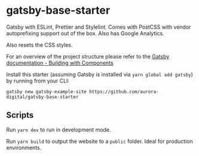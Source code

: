 # gatsby-base-starter
Gatsby with ESLint, Prettier and Stylelint. Comes with PostCSS with vendor autoprefixing support out of the box. Also has Google Analytics.

Also resets the CSS styles.

For an overview of the project structure please refer to the [Gatsby documentation - Building with Components](https://www.gatsbyjs.org/docs/building-with-components/)

Install this starter (assuming Gatsby is installed via `yarn global add gatsby`) by running from your CLI:
```
gatsby new gatsby-example-site https://github.com/aurora-digital/gatsby-base-starter
```

## Scripts
Run `yarn dev` to run in development mode.

Run `yarn build` to output the website to a `public` folder. Ideal for production environments.
